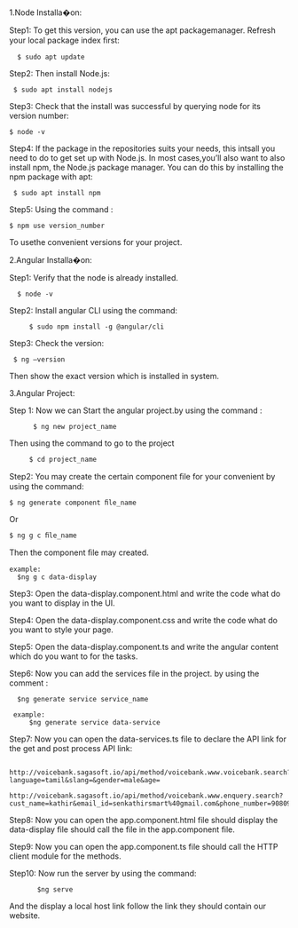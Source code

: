 1.Node Installa�on:

Step1:
To get this version, you can use the apt packagemanager. Refresh your local package index ﬁrst:
 
      $ sudo apt update

Step2:
Then install Node.js:

     $ sudo apt install nodejs

Step3:
Check that the install was successful by querying node for its version number:
   
    $ node -v

Step4:
If the package in the repositories suits your needs, this intsall you need to do to get set up with Node.js. In most cases,you’ll also want to also install npm, the Node.js package manager. You can do this by installing the npm package with apt:

     $ sudo apt install npm

Step5:
Using the command :

    $ npm use version_number 

To usethe convenient versions for your project.


2.Angular Installa�on:

Step1:
Verify that the node is already installed.

      $ node -v

Step2:
Install angular CLI using the command:

         $ sudo npm install -g @angular/cli

Step3:
Check the version:


     $ ng –version


Then show the exact version which is installed in system.


3.Angular Project:

Step 1:
Now we can Start the angular project.by using the command :
          
          $ ng new project_name

Then using the command to go to the project

         $ cd project_name

Step2:
You may create the certain component ﬁle for your convenient by using the command:

    $ ng generate component ﬁle_name

  Or

    $ ng g c ﬁle_name
   Then the component ﬁle may created.

    example:
      $ng g c data-display
   
Step3:
   Open the data-display.component.html   and write the code what do you want to display in the UI.
   
Step4:
   Open the data-display.component.css    and write the code what do you want to style your page.
   
Step5:
   Open the data-display.component.ts and write the angular content which do you want to for the tasks.

Step6:
  Now you can add the services file in the project. by using the comment :
      
      $ng generate service service_name

     example:
         $ng generate service data-service
Step7:
  Now you can open the data-services.ts file to declare the API link for the get and post process
  API link:
        
         http://voicebank.sagasoft.io/api/method/voicebank.www.voicebank.search?language=tamil&slang=&gender=male&age=
         http://voicebank.sagasoft.io/api/method/voicebank.www.enquery.search?cust_name=kathir&email_id=senkathirsmart%40gmail.com&phone_number=9080903380&member_id_list=123

Step8:
    Now you can open the app.component.html file should display the data-display file should call the file in the app.component file. 

Step9:
    Now you can open the app.component.ts file should call the HTTP client module for the methods.

Step10:
    Now run the server by using the command:
           
           $ng serve

  And the display a local host link follow the link they  should contain our website.
       
     

         

